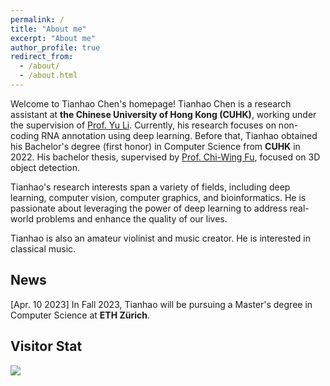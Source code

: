 ```yaml
---
permalink: /
title: "About me"
excerpt: "About me"
author_profile: true
redirect_from: 
  - /about/
  - /about.html
---
```


Welcome to Tianhao Chen's homepage! Tianhao Chen is a research assistant at **the Chinese University of Hong Kong (CUHK)**, working under the supervision of [Prof. Yu Li](https://liyu95.com). Currently, his research focuses on non-coding RNA annotation using deep learning. Before that, Tianhao obtained his Bachelor's degree (first honor) in Computer Science from **CUHK** in 2022. His bachelor thesis, supervised by [Prof. Chi-Wing Fu](https://www.cse.cuhk.edu.hk/~cwfu/), focused on 3D object detection.

Tianhao's research interests span a variety of fields, including deep learning, computer vision, computer graphics, and bioinformatics. He is passionate about leveraging the power of deep learning to address real-world problems and enhance the quality of our lives.

Tianhao is also an amateur violinist and music creator. He is interested in classical music.

## News
\[Apr. 10 2023\] In Fall 2023, Tianhao will be pursuing a Master's degree in Computer Science at **ETH Zürich**.

## Visitor Stat
<a href='https://clustrmaps.com/site/1bu3q'  title='Visit tracker'><img src='//clustrmaps.com/map_v2.png?cl=ffffff&w=a&t=m&d=hPz83ooOeVSVuwuzWMdWQebtSzyq1kVUFOBoofO98_o&co=2d78ad&ct=ffffff'/></a>


